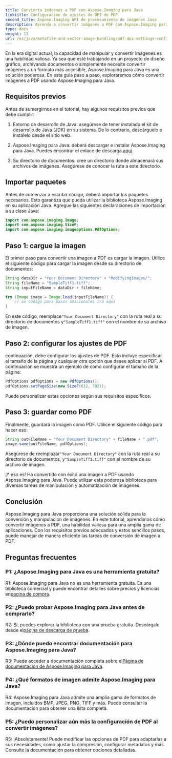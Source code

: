 ```yaml
---
title: Convierta imágenes a PDF con Aspose.Imaging para Java
linktitle: Configuración de ajustes de DPI de PDF
second_title: Aspose.Imaging API de procesamiento de imágenes Java
description: Aprenda a convertir imágenes a PDF con Aspose.Imaging para Java. Guía paso a paso para una manipulación eficiente de imágenes.
type: docs
weight: 13
url: /es/java/metafile-and-vector-image-handling/pdf-dpi-settings-configuration/
---
```

En la era digital actual, la capacidad de manipular y convertir imágenes es una habilidad valiosa. Ya sea que esté trabajando en un proyecto de diseño gráfico, archivando documentos o simplemente necesite convertir imágenes a un formato más accesible, Aspose.Imaging para Java es una solución poderosa. En esta guía paso a paso, exploraremos cómo convertir imágenes a PDF usando Aspose.Imaging para Java.

## Requisitos previos

Antes de sumergirnos en el tutorial, hay algunos requisitos previos que debe cumplir:

1. Entorno de desarrollo de Java: asegúrese de tener instalado el kit de desarrollo de Java (JDK) en su sistema. De lo contrario, descárguelo e instálelo desde el sitio web.

2.  Aspose.Imaging para Java: deberá descargar e instalar Aspose.Imaging para Java. Puedes encontrar el enlace de descarga.[aquí](https://releases.aspose.com/imaging/java/).

3. Su directorio de documentos: cree un directorio donde almacenará sus archivos de imágenes. Asegúrese de conocer la ruta a este directorio.

## Importar paquetes

Antes de comenzar a escribir código, deberá importar los paquetes necesarios. Esto garantiza que pueda utilizar la biblioteca Aspose.Imaging en su aplicación Java. Agregue las siguientes declaraciones de importación a su clase Java:

```java
import com.aspose.imaging.Image;
import com.aspose.imaging.SizeF;
import com.aspose.imaging.imageoptions.PdfOptions;
```

## Paso 1: cargue la imagen

El primer paso para convertir una imagen a PDF es cargar la imagen. Utilice el siguiente código para cargar la imagen desde su directorio de documentos:

```java
String dataDir = "Your Document Directory" + "ModifyingImages/";
String fileName = "SampleTiff1.tiff";
String inputFileName = dataDir + fileName;

try (Image image = Image.load(inputFileName)) {
    // Su código para pasos adicionales irá aquí
}
```

 En este código, reemplace`"Your Document Directory"` con la ruta real a su directorio de documentos y`"SampleTiff1.tiff"` con el nombre de su archivo de imagen.

## Paso 2: configurar los ajustes de PDF

continuación, debe configurar los ajustes de PDF. Esto incluye especificar el tamaño de la página y cualquier otra opción que desee aplicar al PDF. A continuación se muestra un ejemplo de cómo configurar el tamaño de la página:

```java
PdfOptions pdfOptions = new PdfOptions();
pdfOptions.setPageSize(new SizeF(612, 792));
```

Puede personalizar estas opciones según sus requisitos específicos.

## Paso 3: guardar como PDF

Finalmente, guardará la imagen como PDF. Utilice el siguiente código para hacer eso:

```java
String outFileName = "Your Document Directory" + fileName + ".pdf";
image.save(outFileName, pdfOptions);
```

 Asegúrese de reemplazar`"Your Document Directory"` con la ruta real a su directorio de documentos, y`"SampleTiff1.tiff"` con el nombre de su archivo de imagen.

¡Y eso es! Ha convertido con éxito una imagen a PDF usando Aspose.Imaging para Java. Puede utilizar esta poderosa biblioteca para diversas tareas de manipulación y automatización de imágenes.

## Conclusión

Aspose.Imaging para Java proporciona una solución sólida para la conversión y manipulación de imágenes. En este tutorial, aprendimos cómo convertir imágenes a PDF, una habilidad valiosa para una amplia gama de aplicaciones. Con los requisitos previos adecuados y estos sencillos pasos, puede manejar de manera eficiente las tareas de conversión de imagen a PDF.

## Preguntas frecuentes

### P1: ¿Aspose.Imaging para Java es una herramienta gratuita?

R1: Aspose.Imaging para Java no es una herramienta gratuita. Es una biblioteca comercial y puede encontrar detalles sobre precios y licencias en[pagina de compra](https://purchase.aspose.com/buy).

### P2: ¿Puedo probar Aspose.Imaging para Java antes de comprarlo?

 R2: Sí, puedes explorar la biblioteca con una prueba gratuita. Descárgalo desde el[página de descarga de prueba](https://releases.aspose.com/).

### P3: ¿Dónde puedo encontrar documentación para Aspose.Imaging para Java?

 R3: Puede acceder a documentación completa sobre el[Página de documentación de Aspose.Imaging para Java](https://reference.aspose.com/imaging/java/).

### P4: ¿Qué formatos de imagen admite Aspose.Imaging para Java?

R4: Aspose.Imaging para Java admite una amplia gama de formatos de imagen, incluidos BMP, JPEG, PNG, TIFF y más. Puede consultar la documentación para obtener una lista completa.

### P5: ¿Puedo personalizar aún más la configuración de PDF al convertir imágenes?

R5: ¡Absolutamente! Puede modificar las opciones de PDF para adaptarlas a sus necesidades, como ajustar la compresión, configurar metadatos y más. Consulte la documentación para obtener opciones detalladas.